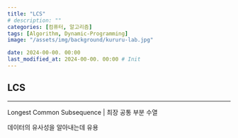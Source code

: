 ```yaml
---
title: "LCS"
# description: ""
categories: [컴퓨터, 알고리즘]
tags: [Algorithm, Dynamic-Programming]
image: "/assets/img/background/kururu-lab.jpg"

date: 2024-00-00. 00:00
last_modified_at: 2024-00-00. 00:00 # Init
---
```


## LCS

---

Longest Common Subsequence | 최장 공통 부분 수열  

데이터의 유사성을 알아내는데 유용  
